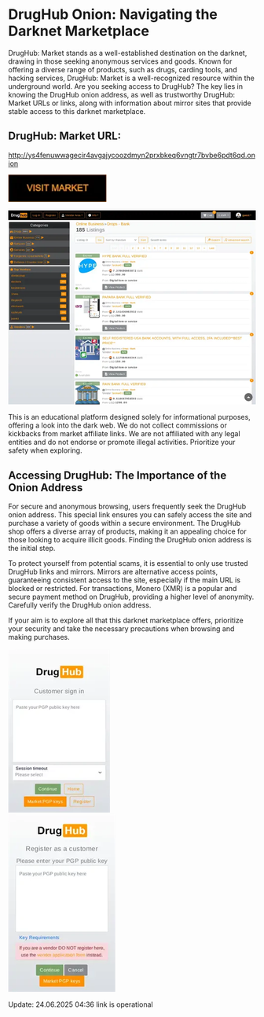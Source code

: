 # DrugHub Onion: Navigating the Darknet Marketplace

DrugHub: Market stands as a well-established destination on the darknet, drawing in those seeking anonymous services and goods. Known for offering a diverse range of products, such as drugs, carding tools, and hacking services, DrugHub: Market is a well-recognized resource within the underground world. Are you seeking access to DrugHub? The key lies in knowing the DrugHub onion address, as well as trustworthy DrugHub: Market URLs or links, along with information about mirror sites that provide stable access to this darknet marketplace.

## DrugHub: Market URL:

http://ys4fenuwwagecir4avgajycoozdmyn2prxbkeq6vngtr7bvbe6pdt6qd.onion

[<img src="/base/windows.webp" width="200">](http://ys4fenuwwagecir4avgajycoozdmyn2prxbkeq6vngtr7bvbe6pdt6qd.onion)


<a href="http://ys4fenuwwagecir4avgajycoozdmyn2prxbkeq6vngtr7bvbe6pdt6qd.onion"><img src="/base/preview.webp" alt="image" style="max-width: 100%;"><a>

This is an educational platform designed solely for informational purposes, offering a look into the dark web. We do not collect commissions or kickbacks from market affiliate links. We are not affiliated with any legal entities and do not endorse or promote illegal activities. Prioritize your safety when exploring.

## Accessing DrugHub: The Importance of the Onion Address

For secure and anonymous browsing, users frequently seek the DrugHub onion address. This special link ensures you can safely access the site and purchase a variety of goods within a secure environment. The DrugHub shop offers a diverse array of products, making it an appealing choice for those looking to acquire illicit goods. Finding the DrugHub onion address is the initial step.

To protect yourself from potential scams, it is essential to only use trusted DrugHub links and mirrors. Mirrors are alternative access points, guaranteeing consistent access to the site, especially if the main URL is blocked or restricted. For transactions, Monero (XMR) is a popular and secure payment method on DrugHub, providing a higher level of anonymity. Carefully verify the DrugHub onion address.

If your aim is to explore all that this darknet marketplace offers, prioritize your security and take the necessary precautions when browsing and making purchases.


<a href="http://ys4fenuwwagecir4avgajycoozdmyn2prxbkeq6vngtr7bvbe6pdt6qd.onion"><img src="/base/alpha.webp" alt="image" style="max-width: 100%;"><a>  
<a href="http://ys4fenuwwagecir4avgajycoozdmyn2prxbkeq6vngtr7bvbe6pdt6qd.onion"><img src="/base/icon.webp" alt="image" style="max-width: 100%;"><a>













Update:  24.06.2025 04:36 link is operational